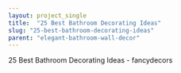 ```yaml
---
layout: project_single
title:  "25 Best Bathroom Decorating Ideas"
slug: "25-best-bathroom-decorating-ideas"
parent: "elegant-bathroom-wall-decor"
---
```

25 Best Bathroom Decorating Ideas - fancydecors